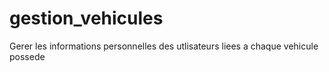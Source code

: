 # gestion_vehicules
Gerer les informations personnelles des utlisateurs liees a chaque vehicule possede
